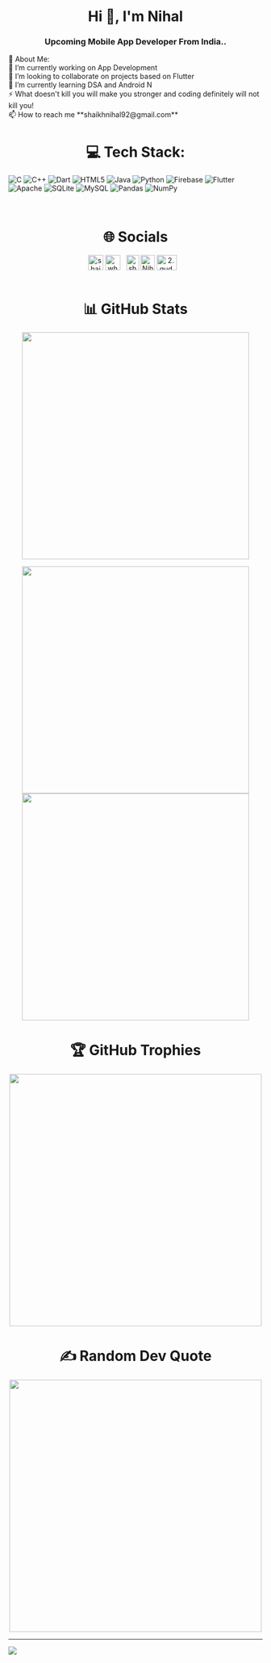 <h1 align="center">Hi 👋, I'm Nihal</h1>
<h3 align="center">Upcoming Mobile App Developer From India..</h3>
💫 About Me: <br>
🔭 I’m currently working on App Development<br>👯 I’m looking to collaborate on projects based on Flutter<br>🌱 I’m currently learning DSA and Android N<br>⚡ What doesn't kill you will make you stronger and coding definitely will not kill you! <br>📫 How to reach me **shaikhnihal92@gmail.com** <br>

<h1 align="center">💻 Tech Stack:</h1>

![C](https://img.shields.io/badge/c-%2300599C.svg?style=for-the-badge&logo=c&logoColor=white) ![C++](https://img.shields.io/badge/c++-%2300599C.svg?style=for-the-badge&logo=c%2B%2B&logoColor=white) ![Dart](https://img.shields.io/badge/dart-%230175C2.svg?style=for-the-badge&logo=dart&logoColor=white) ![HTML5](https://img.shields.io/badge/html5-%23E34F26.svg?style=for-the-badge&logo=html5&logoColor=white) ![Java](https://img.shields.io/badge/java-%23ED8B00.svg?style=for-the-badge&logo=java&logoColor=white) ![Python](https://img.shields.io/badge/python-3670A0?style=for-the-badge&logo=python&logoColor=ffdd54) ![Firebase](https://img.shields.io/badge/firebase-%23039BE5.svg?style=for-the-badge&logo=firebase) ![Flutter](https://img.shields.io/badge/Flutter-%2302569B.svg?style=for-the-badge&logo=Flutter&logoColor=white) ![Apache](https://img.shields.io/badge/apache-%23D42029.svg?style=for-the-badge&logo=apache&logoColor=white) ![SQLite](https://img.shields.io/badge/sqlite-%2307405e.svg?style=for-the-badge&logo=sqlite&logoColor=white) ![MySQL](https://img.shields.io/badge/mysql-%2300f.svg?style=for-the-badge&logo=mysql&logoColor=white) ![Pandas](https://img.shields.io/badge/pandas-%23150458.svg?style=for-the-badge&logo=pandas&logoColor=white) ![NumPy](https://img.shields.io/badge/numpy-%23013243.svg?style=for-the-badge&logo=numpy&logoColor=white)

<br>
<h1 align="center">🌐 Socials</h1>
<div align="center">
<a href="https://auth.geeksforgeeks.org/user/shaikhnihal92/practice" target="blank"><img align="center" src="https://user-images.githubusercontent.com/17960677/100546521-d3c7ea00-3287-11eb-9a5f-c4887c8c3ccf.png" alt="shaikhnihal92" height="30" width="30" /></a>
<a href="https://www.codechef.com/users/wh0mm1" target="blank"><img align="center" src="https://user-images.githubusercontent.com/42518907/187090767-7c086a66-394d-483a-a721-dc56ab4d7940.png" alt="wh0mm1" height="30" width="30" /></a>&nbsp;&nbsp;&nbsp;<a href="https://leetcode.com/shaikhnihal92/" target="blank"><img align="center" src="https://upload.wikimedia.org/wikipedia/commons/thumb/a/ab/LeetCode_logo_white_no_text.svg/867px-LeetCode_logo_white_no_text.svg.png" alt="shaikhnihal92" height="30" width="25" /></a>
<a href="https://www.linkedin.com/in/nihal-shaikh-4a0818206/" target="blank"><img align="center" src="https://w7.pngwing.com/pngs/402/997/png-transparent-linkedin-logo-computer-icons-facebook-user-profile-facebook-blue-angle-text.png" alt="Nihal Shaikh" height="30" width="28" /></a>
<a href="https://www.instagram.com/2.gud.wh0mm1_xo/" target="blank"><img align="center" src="https://raw.githubusercontent.com/rahuldkjain/github-profile-readme-generator/master/src/images/icons/Social/instagram.svg" alt="2.gud.wh0mm1_xo" height="30" width="40" /></a>&nbsp;&nbsp;&nbsp;
</div>

<br>
<h1 align="center">📊 GitHub Stats</h1>
<div align="center">
<img src="https://github-readme-stats.vercel.app/api?username=Wh0mM1&theme=tokyonight&hide_border=false&include_all_commits=false&count_private=false" width="450"><br>

<img src="https://github-readme-streak-stats.herokuapp.com/?user=Wh0mM1&theme=tokyonight&hide_border=false" width="450"><br>
<img src="https://github-readme-stats.vercel.app/api/top-langs/?username=Wh0mM1&theme=tokyonight&hide_border=false&include_all_commits=false&count_private=false&layout=compact" width="450"><br>
</div>

<!--![](https://github-readme-stats.vercel.app/api?username=Wh0mM1&theme=tokyonight&hide_border=false&include_all_commits=false&count_private=false)<br/>-->
<!--![](https://github-readme-streak-stats.herokuapp.com/?user=Wh0mM1&theme=tokyonight&hide_border=false)<br/>-->
<!--![](https://github-readme-stats.vercel.app/api/top-langs/?username=Wh0mM1&theme=tokyonight&hide_border=false&include_all_commits=false&count_private=false&layout=compact)-->

<h1 align="center">🏆 GitHub Trophies</h1>

<!--![](https://github-profile-trophy.vercel.app/?username=Wh0mM1&theme=tokyonight&no-frame=false&no-bg=true&margin-w=4)-->
<div align="center">
<img src="https://github-profile-trophy.vercel.app/?username=Wh0mM1&theme=tokyonight&no-frame=false&no-bg=true&margin-w=4" width="500"><br>
</div>

<h1 align="center">✍️ Random Dev Quote</h1>
<div align="center">
<img src="https://quotes-github-readme.vercel.app/api?type=horizontal&theme=radical" width="500"><br>
</div>


<!--![](https://quotes-github-readme.vercel.app/api?type=horizontal&theme=radical)-->
<!-- 
### 😂 Random Dev Meme
<img src="https://random-memer.herokuapp.com/" width="512px"/>
 -->
---
[![](https://visitcount.itsvg.in/api?id=Wh0mM1&icon=0&color=0)](https://visitcount.itsvg.in)

<!-- Proudly created with GPRM ( https://gprm.itsvg.in ) -->

